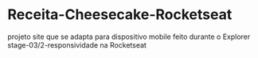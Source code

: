 # Receita-Cheesecake-Rocketseat
projeto site que se adapta para dispositivo mobile feito durante o Explorer stage-03/2-responsividade na Rocketseat
